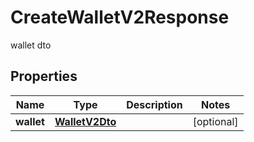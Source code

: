 # CreateWalletV2Response

wallet dto

## Properties

| Name       | Type                              | Description | Notes      |
| ---------- | --------------------------------- | ----------- | ---------- |
| **wallet** | [**WalletV2Dto**](WalletV2Dto.md) |             | [optional] |
